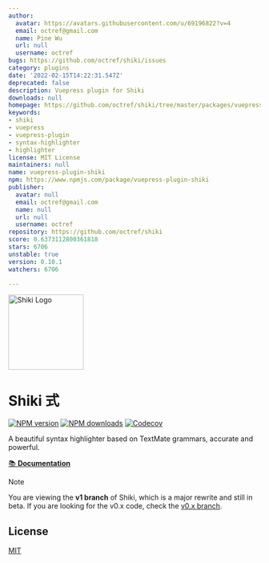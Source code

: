 ```yaml
---
author:
  avatar: https://avatars.githubusercontent.com/u/69196822?v=4
  email: octref@gmail.com
  name: Pine Wu
  url: null
  username: octref
bugs: https://github.com/octref/shiki/issues
category: plugins
date: '2022-02-15T14:22:31.547Z'
deprecated: false
description: Vuepress plugin for Shiki
downloads: null
homepage: https://github.com/octref/shiki/tree/master/packages/vuepress-plugin
keywords:
- shiki
- vuepress
- vuepress-plugin
- syntax-highlighter
- highlighter
license: MIT License
maintainers: null
name: vuepress-plugin-shiki
npm: https://www.npmjs.com/package/vuepress-plugin-shiki
publisher:
  avatar: null
  email: octref@gmail.com
  name: null
  url: null
  username: octref
repository: https://github.com/octref/shiki
score: 0.6373112800361818
stars: 6706
unstable: true
version: 0.10.1
watchers: 6706

---
```


<img src="https://raw.githubusercontent.com/shikijs/shiki/main/docs/public/logo.svg" width="150" alt="Shiki Logo" />

# Shiki 式

[![NPM version](https://img.shields.io/npm/v/shiki?color=32A9C3&labelColor=1B3C4A&label=npm)](https://www.npmjs.com/package/shiki)
[![NPM downloads](https://img.shields.io/npm/dm/shiki?color=32A9C3&labelColor=1B3C4A&label=downloads)](https://www.npmjs.com/package/shiki)
[![Codecov](https://img.shields.io/codecov/c/github/shikijs/shiki?token=1uJYfXgZG3&style=flat&labelColor=1B3C4A&color=32A9C3&precision=1)](https://app.codecov.io/gh/shikijs/shiki/tree)

A beautiful syntax highlighter based on TextMate grammars, accurate and powerful.

[📚 **Documentation**](https://shiki.style)

> [!NOTE]
> You are viewing the **v1 branch** of Shiki, which is a major rewrite and still in beta. If you are looking for the v0.x code, check the [v0.x branch](https://github.com/shikijs/shiki/tree/v0).

## License

[MIT](./LICENSE)
